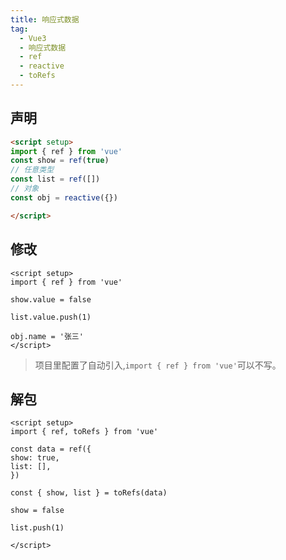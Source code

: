 ```yaml
---
title: 响应式数据
tag: 
  - Vue3
  - 响应式数据
  - ref
  - reactive
  - toRefs
---
```


## 声明

```html
<script setup>
import { ref } from 'vue'
const show = ref(true)
// 任意类型
const list = ref([])
// 对象
const obj = reactive({})

</script>
```

## 修改

```vue
<script setup>
import { ref } from 'vue'

show.value = false

list.value.push(1)

obj.name = '张三'
</script>
```

> 项目里配置了自动引入,`import { ref } from 'vue'`可以不写。

## 解包
  
  ```vue
<script setup>
import { ref, toRefs } from 'vue'

const data = ref({
  show: true,
  list: [],
})

const { show, list } = toRefs(data)

show = false

list.push(1)

</script>
  ```